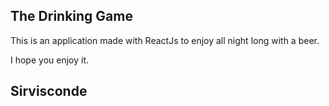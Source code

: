 ## The Drinking Game

This is an application made with ReactJs to enjoy all night long with a beer.

I hope you enjoy it.

## Sirvisconde
